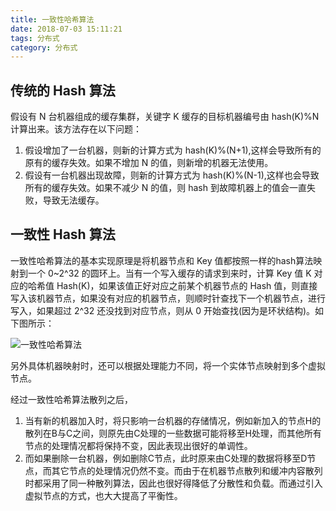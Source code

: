 ```yaml
---
title: 一致性哈希算法
date: 2018-07-03 15:11:21
tags: 分布式
category: 分布式
---
```


## 传统的 Hash 算法
假设有 N 台机器组成的缓存集群，关键字 K 缓存的目标机器编号由 hash(K)%N 计算出来。该方法存在以下问题：

1. 假设增加了一台机器，则新的计算方式为 hash(K)%(N+1),这样会导致所有的原有的缓存失效。如果不增加 N 的值，则新增的机器无法使用。
2. 假设有一台机器出现故障，则新的计算方式为 hash(K)%(N-1),这样也会导致所有的缓存失效。如果不减少 N 的值，则 hash 到故障机器上的值会一直失败，导致无法缓存。


## 一致性 Hash 算法
一致性哈希算法的基本实现原理是将机器节点和 Key 值都按照一样的hash算法映射到一个 0~2^32 的圆环上。当有一个写入缓存的请求到来时，计算 Key 值 K 对应的哈希值 Hash(K)，如果该值正好对应之前某个机器节点的 Hash 值，则直接写入该机器节点，如果没有对应的机器节点，则顺时针查找下一个机器节点，进行写入，如果超过 2^32 还没找到对应节点，则从 0 开始查找(因为是环状结构)。如下图所示：

![一致性哈希算法](pics/consistance-hash.png)

另外具体机器映射时，还可以根据处理能力不同，将一个实体节点映射到多个虚拟节点。

经过一致性哈希算法散列之后，

1. 当有新的机器加入时，将只影响一台机器的存储情况，例如新加入的节点H的散列在B与C之间，则原先由C处理的一些数据可能将移至H处理，而其他所有节点的处理情况都将保持不变，因此表现出很好的单调性。
2. 而如果删除一台机器，例如删除C节点，此时原来由C处理的数据将移至D节点，而其它节点的处理情况仍然不变。而由于在机器节点散列和缓冲内容散列时都采用了同一种散列算法，因此也很好得降低了分散性和负载。而通过引入虚拟节点的方式，也大大提高了平衡性。
